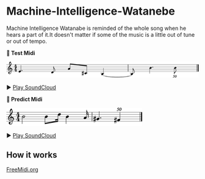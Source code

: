 # Machine-Intelligence-Watanebe

Machine Intelligence Watanabe is reminded of the whole song when he hears a part of it.It doesn't matter if some of the music is a little out of tune or out of tempo.

**🎹 Test Midi**

![testMidi.png](https://github.com/PonDad/Machine-Intelligence-Watanebe/blob/master/data/testMidi.png)

▶️ [Play SoundCloud](https://soundcloud.com/toshio-ohta/testmidi)

**🎹 Predict Midi**

![predictMidi.png](https://github.com/PonDad/Machine-Intelligence-Watanebe/blob/master/data/predictMidi.png)

▶️ [Play SoundCloud](https://soundcloud.com/toshio-ohta/predictmidi)

## How it works



[FreeMidi.org](https://freemidi.org/download3-1118-norwegian-wood-beatles)